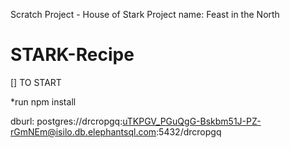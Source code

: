Scratch Project - House of Stark
Project name: Feast in the North
# STARK-Recipe

[] TO START 

*run npm install

dburl: postgres://drcropgq:uTKPGV_PGuQgG-Bskbm51J-PZ-rGmNEm@isilo.db.elephantsql.com:5432/drcropgq